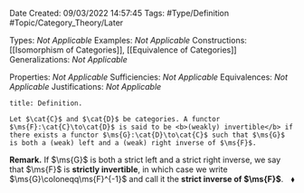 <div class="topSpace"></div>

Date Created: 09/03/2022 14:57:45
Tags: #Type/Definition #Topic/Category_Theory/Later

Types: <i>Not Applicable</i>
Examples: <i>Not Applicable</i>
Constructions: [[Isomorphism of Categories]], [[Equivalence of Categories]]
Generalizations: <i>Not Applicable</i>

Properties: <i>Not Applicable</i>
Sufficiencies: <i>Not Applicable</i>
Equivalences: <i>Not Applicable</i>
Justifications: <i>Not Applicable</i>

``` ad-Definition
title: Definition.

Let $\cat{C}$ and $\cat{D}$ be categories. A functor $\ms{F}:\cat{C}\to\cat{D}$ is said to be <b>(weakly) invertible</b> if there exists a functor $\ms{G}:\cat{D}\to\cat{C}$ such that $\ms{G}$ is both a (weak) left and a (weak) right inverse of $\ms{F}$.

```

<b>Remark.</b> If $\ms{G}$ is both a strict left and a strict right inverse, we say that $\ms{F}$ is <b>strictly invertible</b>, in which case we write $\ms{G}\coloneqq\ms{F}^{-1}$ and call it the <b>strict inverse of $\ms{F}$</b>.<span style="float:right;">$\blacklozenge$</span>
